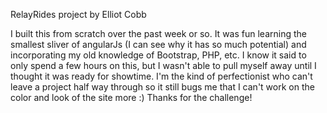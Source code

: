 RelayRides project by Elliot Cobb

I built this from scratch over the past week or so. It was fun learning the smallest sliver of angularJs (I can see why it has so much potential) and incorporating my old knowledge of Bootstrap, PHP, etc. I know it said to only spend a few hours on this, but I wasn't able to pull myself away until I thought it was ready for showtime. I'm the kind of perfectionist who can't leave a project half way through so it still bugs me that I can't work on the color and look of the site more :) Thanks for the challenge!
